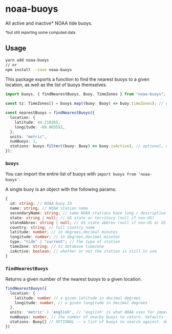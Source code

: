 # noaa-buoys

All active and inactive\* NOAA tide buoys.

<sup>\*but still reporting some computed data</sup>

## Usage

```bash
yarn add noaa-buoys
// or
npm install --save noaa-buoys
```

This package exports a function to find the nearest buoys to a given location, as well as the list of buoys themselves.

```ts
import buoys, { findNearestBuoys, Buoy, TimeZones } from "noaa-buoys";

const tz: TimeZones[] = buoys.map((buoy: Buoy) => buoy.timeZones); // get all buoy timezones

const nearestBuoys = findNearestBuoys({
  location: {
    latitude: 44.210265,
    longitude: -69.065552,
  },
  units: "metric",
  numBuoys: 1,
  stations: buoys.filter((buoy: Buoy) => buoy.isActive), // optional, defaults to the entire list of buoys
});
```

### `buoys`

You can import the entire list of buoys with `import buoys from 'noaa-buoys'`.

A single buoy is an object with the following params:

```ts
{
  id: string; // NOAA buoy ID
  name: string; // NOAA station name
  secondaryName: string; // some NOAA stations have long / descriptive names, those are added here
  state: string | null; // US state or territory (null if non-US)
  stateAbbrev: string | null; // US state abbrev (null if non-US or US outlying island)
  country: string; // full country name
  latitude: number; // in degrees,decimal minutes
  longitude: number; // in degrees,decimal minutes
  type: "tide" | "current"; // the type of station
  timeZone: string; // tz database timezone
  isActive: boolean; // whether or not the station is still in use
}
```

### `findNearestBuoys`

Returns a given number of the nearest buoys to a given location.

```ts
findNearestBuoys({
  location: {
    latitude: number // a given latitude in decimal degrees
    longitude: number, // a given longitude in decimal degrees
  },
  units: 'metric' | 'english', // 'english' is what NOAA uses for imperial in their co-ops data api
  numBuoys: number, // the number of nearby buoys to return. defaults to the entire list of buoys (3054)
  stations: Buoy[] // OPTIONAL -- a list of buoys to search against. defaults to the entire list of noaa-buoys
})
```
